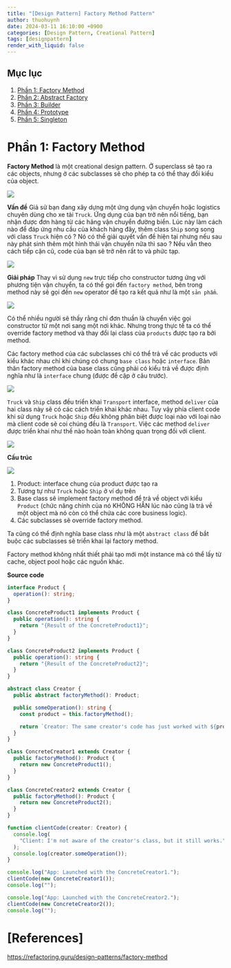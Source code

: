 ```yaml
---
title: "[Design Pattern] Factory Method Pattern"
author: thuohuynh
date: 2024-03-11 16:10:00 +0900
categories: [Design Pattern, Creational Pattern]
tags: [designpattern]
render_with_liquid: false
---
```


## Mục lục

1. [Phần 1: Factory Method](/posts/Factory-Method-Pattern)
2. [Phần 2: Abstract Factory](/posts/Abstract-Factory-Pattern)
3. [Phần 3: Builder](/posts/Builder-Pattern)
4. [Phần 4: Prototype](/posts/Prototype-Pattern)
5. [Phần 5: Singleton](/posts/Singleton-Pattern)

# Phần 1: Factory Method

**Factory Method** là một creational design pattern. Ở superclass sẽ tạo ra các objects, nhưng ở các subclasses sẽ cho phép ta có thể thay đổi kiểu của object.

![](https://refactoring.guru/images/patterns/content/factory-method/factory-method-en.png)

**Vấn đề** Giả sử bạn đang xây dựng một ứng dụng vận chuyển hoặc logistics chuyên dùng cho xe tải `Truck`. Ứng dụng của bạn trở nên nổi tiếng, bạn nhận được đơn hàng từ các hãng vận chuyển đường biển. Lúc này làm cách nào để đáp ứng nhu cầu của khách hàng đây, thêm class `Ship` song song với class `Truck` hiện có ? Nó có thể giải quyết vấn đề hiện tại nhưng nếu sau này phát sinh thêm một hình thái vận chuyển nữa thì sao ? Nếu vẫn theo cách tiếp cận cũ, code của bạn sẽ trở nên rất to và phức tạp.

![](https://refactoring.guru/images/patterns/diagrams/factory-method/problem1-en.png)

**Giải pháp** Thay vì sử dụng `new` trực tiếp cho constructor tương ứng với phương tiện vận chuyển, ta có thể gọi đến `factory method`, bên trong method này sẽ gọi đến `new` operator để tạo ra kết quả như là một `sản phẩm`.

![](https://refactoring.guru/images/patterns/diagrams/factory-method/solution1.png)

Có thể nhiều người sẽ thấy rằng chỉ đơn thuần là chuyển việc gọi constructor từ một nơi sang một nơi khác. Nhưng trong thực tế ta có thể override factory method và thay đổi lại class của `products` được tạo ra bởi method.

Các factory method của các subclasses chỉ có thể trả về các products với kiểu khác nhau chỉ khi chúng có chung `base class` hoặc `interface`. Bản thân factory method của base class cũng phải có kiểu trả về được định nghĩa như là `interface` chung (được đề cập ở câu trước).

![](https://refactoring.guru/images/patterns/diagrams/factory-method/solution2-en.png)

`Truck` và `Ship` class đều triển khai `Transport` interface, method `deliver` của hai class này sẽ có các cách triển khai khác nhau. Tuy vậy phía client code khi sử dụng `Truck` hoặc `Ship` đều không phân biệt được loại nào với loại nào mà client code sẽ coi chúng đều là `Transport`. Việc các method `deliver` được triển khai như thế nào hoàn toàn không quan trọng đối với client.

![](https://refactoring.guru/images/patterns/diagrams/factory-method/solution3-en.png)

**Cấu trúc**

![](https://refactoring.guru/images/patterns/diagrams/factory-method/structure.png)

1. Product: interface chung của product được tạo ra
2. Tương tự như `Truck` hoặc `Ship` ở ví dụ trên
3. Base class sẽ implement factory method để trả về object với kiểu `Product` (chức năng chính của nó KHÔNG HẲN lúc nào cũng là trả về một object mà nó còn có thể chứa các core business logic).
4. Các subclasses sẽ override factory method.

Ta cũng có thể định nghĩa base class như là một `abstract class` để bắt buộc các subclasses sẽ triển khai lại factory method.

Factory method không nhất thiết phải tạo mới một instance mà có thể lấy từ cache, object pool hoặc các nguồn khác.

**Source code**

```typescript
interface Product {
  operation(): string;
}

class ConcreteProduct1 implements Product {
  public operation(): string {
    return "{Result of the ConcreteProduct1}";
  }
}

class ConcreteProduct2 implements Product {
  public operation(): string {
    return "{Result of the ConcreteProduct2}";
  }
}

abstract class Creator {
  public abstract factoryMethod(): Product;

  public someOperation(): string {
    const product = this.factoryMethod();

    return `Creator: The same creator's code has just worked with ${product.operation()}`;
  }
}

class ConcreteCreator1 extends Creator {
  public factoryMethod(): Product {
    return new ConcreteProduct1();
  }
}

class ConcreteCreator2 extends Creator {
  public factoryMethod(): Product {
    return new ConcreteProduct2();
  }
}

function clientCode(creator: Creator) {
  console.log(
    "Client: I'm not aware of the creator's class, but it still works."
  );
  console.log(creator.someOperation());
}

console.log("App: Launched with the ConcreteCreator1.");
clientCode(new ConcreteCreator1());
console.log("");

console.log("App: Launched with the ConcreteCreator2.");
clientCode(new ConcreteCreator2());
console.log("");
```

# [References]

<https://refactoring.guru/design-patterns/factory-method>
